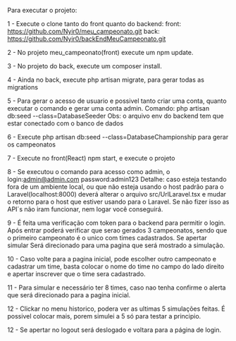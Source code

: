 Para executar o projeto:

1 - Execute o clone tanto do front quanto do backend:
front: https://github.com/Nyir0/meu_campeonato.git
back: https://github.com/Nyir0/backEndMeuCampeonato.git

2 - No projeto meu_campeonato(front) execute um npm update.

3 - No projeto do back, execute um composer install.

4 - Ainda no back, execute php artisan migrate, para gerar todas as migrations

5 - Para gerar o acesso de usuario e possivel tanto criar uma conta, quanto executar o comando e gerar uma conta
admin.
Comando: php artisan db:seed --class=DatabaseSeeder
Obs: o arquivo env do backend tem que estar conectado com o banco de dados

6 - Execute php artisan db:seed --class=DatabaseChampionship para gerar os campeonatos

7 - Execute no front(React) npm start, e execute o projeto

8 - Se executou o comando para acesso como admin, o login:admin@admin.com password:admin123
Detalhe: caso esteja testando fora de um ambiente local, ou que não esteja usando o host padrão para o Laravel(localhost:8000) deverá alterar o arquivo
src/UrlLaravel.tsx e mudar o retorno para o host que estiver usando para o Laravel. Se não fizer isso as API´s não iram funcionar, nem logar você conseguirá.

9 - É feita uma verificação com token para o backend para permitir o login. Após entrar poderá verificar
que serao gerados 3 campeonatos, sendo que o primeiro campeonato é o unico com times cadastrados. Se apertar simular
Será direcionado para uma pagina que será mostrado a simulação.

10 - Caso volte para a pagina inicial, pode escolher outro campeonato e cadastrar um time, basta colocar o nome do time no campo do lado direito e apertar inscrever que o time sera cadastrado.

11 - Para simular e necessário ter 8 times, caso nao tenha confirme o alerta que será direcionado para a pagina inicial.

12 - Clickar no menu historico, podera ver as ultimas 5 simulações feitas. É possivel colocar mais, porem simulei a 5 só para testar a principio.

12 - Se apertar no logout será deslogado e voltara para a página de login.


